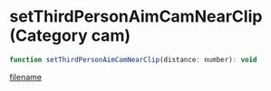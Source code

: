 # setThirdPersonAimCamNearClip (Category cam)

```js
function setThirdPersonAimCamNearClip(distance: number): void
```

[filename](setThirdPersonAimCamNearClip_m.md ':include')